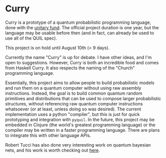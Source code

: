 # Curry 

Curry is a prototype of a quantum probabilistic programming language, done with the [unitary fund](unitary.fund).
The official project duration is one year, but the language may be usable before then (and in fact, can already be used to use all of the QUIL spec).

This project is on hold until August 10th (< 9 days).

Currently the name "Curry" is up for debate. I have other ideas, and I'm open to suggestions. However, Curry is both an incredible food and comes from Haskell Curry. It also respects the naming of the "Church" programming language.

Essentially, this project aims to allow people to build probabilistic models and run them on a quantum computer without using raw assembly instructions. 
Instead, the goal is to build common quantum random primitives and distributions that can be used to compose larger probabilistic structures, without referencing raw quantum computer instructions whatsoever (or at least, unless doing so was desired).
The current implementation uses a python "compiler", but this is just for quick prototyping and integration with `pyquil`. In the future, this project may be embedded in Clojure (the world's greatest programming language) or the compiler may be written in a faster programming language.
There are plans to integrate this with other language APIs.

Robert Tucci has also done very interesting work on quantum bayesian nets, and his work is worth checking out [here](https://github.com/artiste-qb-net/quantum-fog).
